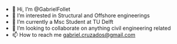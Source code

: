 - 👋 Hi, I’m @GabrielFollet
- 👀 I’m interested in Structural and Offshore engineerings
- 🌱 I’m currently a Msc Student at TU Delft
- 💞️ I’m looking to collaborate on anything civil engineering related
- 📫 How to reach me gabriel.cruzados@gmail.com

<!---
GabrielFollet/GabrielFollet is a ✨ special ✨ repository because its `README.md` (this file) appears on your GitHub profile.
You can click the Preview link to take a look at your changes.
--->
